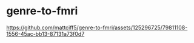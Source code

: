 # genre-to-fmri

https://github.com/mattciff5/genre-to-fmri/assets/125296725/79811108-1556-45ac-bb13-87131a73f0d7
